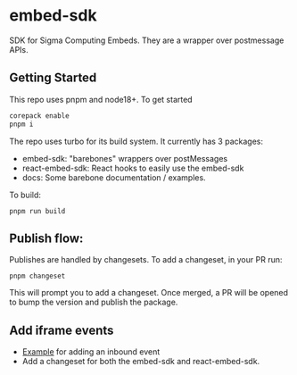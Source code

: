 # embed-sdk

SDK for Sigma Computing Embeds. They are a wrapper over postmessage APIs.

## Getting Started

This repo uses pnpm and node18+. To get started

```sh
corepack enable
pnpm i
```

The repo uses turbo for its build system. It currently has 3 packages:

- embed-sdk: "barebones" wrappers over postMessages
- react-embed-sdk: React hooks to easily use the embed-sdk
- docs: Some barebone documentation / examples.

To build:

```
pnpm run build
```

## Publish flow:

Publishes are handled by changesets. To add a changeset, in your PR run:

```
pnpm changeset
```

This will prompt you to add a changeset. Once merged, a PR will be opened to bump the version and publish the package.

## Add iframe events

- [Example](https://github.com/sigmacomputing/embed-sdk/pull/31) for adding an inbound event
- Add a changeset for both the embed-sdk and react-embed-sdk.
